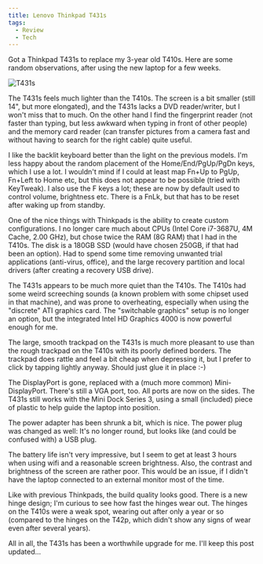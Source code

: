 ```yaml
---
title: Lenovo Thinkpad T431s
tags:
  - Review
  - Tech
---
```


Got a Thinkpad T431s to replace my 3-year old T410s. Here are some random observations, after using the new laptop for a few weeks.

![T431s](T431s.jpg)

The T431s feels much lighter than the T410s. The screen is a bit smaller (still 14", but more elongated), and the T431s lacks a DVD reader/writer, but I won't miss that to much. On the other hand I find the fingerprint reader (not faster than typing, but less awkward when typing in front of other people) and the memory card reader (can transfer pictures from a camera fast and without having to search for the right cable) quite useful.

I like the backlit keyboard better than the light on the previous models. I'm less happy about the random placement of the Home/End/PgUp/PgDn keys, which I use a lot. I wouldn't mind if I could at least map Fn+Up to PgUp, Fn+Left to Home etc, but this does not appear to be possible (tried with KeyTweak). I also use the F keys a lot; these are now by default used to control volume, brightness etc. There is a FnLk, but that has to be reset after waking up from standby.

One of the nice things with Thinkpads is the ability to create custom configurations. I no longer care much about CPUs (Intel Core i7-3687U, 4M Cache, 2.00 GHz), but chose twice the RAM (8G RAM) that I had in the T410s. The disk is a 180GB SSD (would have chosen 250GB, if that had been an option). Had to spend some time removing unwanted trial applications (anti-virus, office), and the large recovery partition and local drivers (after creating a recovery USB drive).

The T431s appears to be much more quiet than the T410s. The T410s had some weird screeching sounds (a known problem with some chipset used in that machine), and was prone to overheating, especially when using the "discrete" ATI graphics card. The "switchable graphics" setup is no longer an option, but the integrated Intel HD Graphics 4000 is now powerful enough for me.

The large, smooth trackpad on the T431s is much more pleasant to use than the rough trackpad on the T410s with its poorly defined borders. The trackpad does rattle and feel a bit cheap when depressing it, but I prefer to click by tapping lightly anyway. Should just glue it in place :-)

The DisplayPort is gone, replaced with a (much more common) Mini-DisplayPort. There's still a VGA port, too. All ports are now on the sides. The T431s still works with the Mini Dock Series 3, using a small (included) piece of plastic to help guide the laptop into position.

The power adapter has been shrunk a bit, which is nice. The power plug was changed as well: It's no longer round, but looks like (and could be confused with) a USB plug.

The battery life isn't very impressive, but I seem to get at least 3 hours when using wifi and a reasonable screen brightness. Also, the contrast and brightness of the screen are rather poor. This would be an issue, if I didn't have the laptop connected to an external monitor most of the time.

Like with previous Thinkpads, the build quality looks good. There is a new hinge design; I'm curious to see how fast the hinges wear out. The hinges on the T410s were a weak spot, wearing out after only a year or so (compared to the hinges on the T42p, which didn't show any signs of wear even after several years).

All in all, the T431s has been a worthwhile upgrade for me. I'll keep this post updated...
